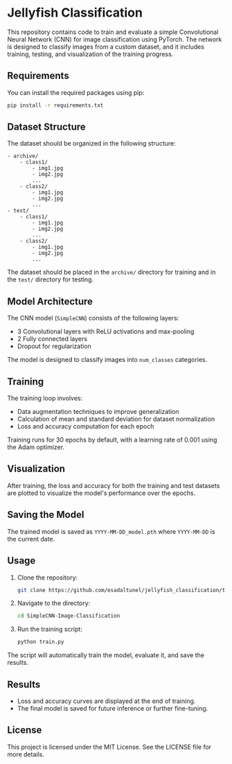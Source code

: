 # Jellyfish Classification

This repository contains code to train and evaluate a simple Convolutional Neural Network (CNN) for image classification using PyTorch. The network is designed to classify images from a custom dataset, and it includes training, testing, and visualization of the training progress.

## Requirements

You can install the required packages using pip:

```bash
pip install -r requirements.txt
```

## Dataset Structure

The dataset should be organized in the following structure:

```
- archive/
    - class1/
        - img1.jpg
        - img2.jpg
        ...
    - class2/
        - img1.jpg
        - img2.jpg
        ...
- test/
    - class1/
        - img1.jpg
        - img2.jpg
        ...
    - class2/
        - img1.jpg
        - img2.jpg
        ...
```

The dataset should be placed in the `archive/` directory for training and in the `test/` directory for testing.

## Model Architecture

The CNN model (`SimpleCNN`) consists of the following layers:
- 3 Convolutional layers with ReLU activations and max-pooling
- 2 Fully connected layers
- Dropout for regularization

The model is designed to classify images into `num_classes` categories.

## Training

The training loop involves:
- Data augmentation techniques to improve generalization
- Calculation of mean and standard deviation for dataset normalization
- Loss and accuracy computation for each epoch

Training runs for 30 epochs by default, with a learning rate of 0.001 using the Adam optimizer.

## Visualization

After training, the loss and accuracy for both the training and test datasets are plotted to visualize the model's performance over the epochs.

## Saving the Model

The trained model is saved as `YYYY-MM-DD_model.pth` where `YYYY-MM-DD` is the current date.

## Usage

1. Clone the repository:
   ```bash
   git clone https://github.com/esadaltunel/jellyfish_classification/tree/main
   ```
2. Navigate to the directory:
   ```bash
   cd SimpleCNN-Image-Classification
   ```
3. Run the training script:
   ```bash
   python train.py
   ```

The script will automatically train the model, evaluate it, and save the results.

## Results

- Loss and accuracy curves are displayed at the end of training.
- The final model is saved for future inference or further fine-tuning.

## License

This project is licensed under the MIT License. See the LICENSE file for more details.
